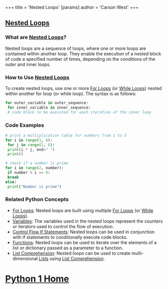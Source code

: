 +++
 title = 'Nested Loops'
[params]
	author = 'Carson West'
+++
## [Nested Loops](./../nested-loops/)

### What are [Nested Loops](./../nested-loops/)?
Nested loops are a sequence of loops, where one or more loops are contained within another loop. They enable the execution of a nested block of code a specified number of times, depending on the conditions of the outer and inner loops.

### How to Use [Nested Loops](./../nested-loops/)
To create nested loops, use one or more [For Loops](./../for-loops/) (or [While Loops](./../while-loops/)) nested within another for loop (or while loop). The syntax is as follows:

```python
for outer_variable in outer_sequence:
 for inner_variable in inner_sequence:
 # code block to be executed for each iteration of the inner loop
```

### Code Examples
```python
# print a multiplication table for numbers from 1 to 5
for i in range(1, 6):
 for j in range(1, 6):
 print(i * j, end=" ")
 print()
```

```python
# check if a number is prime
for i in range(2, number):
 if number % i == 0:
 break
else:
 print("Number is prime")
```

### Related Python Concepts

- [For Loops](./../for-loops/): Nested loops are built using multiple [For Loops](./../for-loops/) (or [While Loops](./../while-loops/)).
- [Variables](./../variables/): The variables used in the nested loops represent the counters or iterators used to control the flow of execution.
- [Control Flow If Statements](./../control-flow-if-statements/): Nested loops can be used in conjunction with if statements to conditionally execute code blocks.
- [Functions](./../functions/): Nested loops can be used to iterate over the elements of a list or dictionary passed as a parameter to a function.
- [List Comprehension](./../list-comprehension/): Nested loops can be used to create multi-dimensional [Lists](./../lists/) using [List Comprehension](./../list-comprehension/).
# [Python 1 Home](./../python-1-home/)